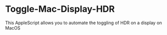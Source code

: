 # Toggle-Mac-Display-HDR
This AppleScript allows you to automate the toggling of HDR on a display on MacOS
